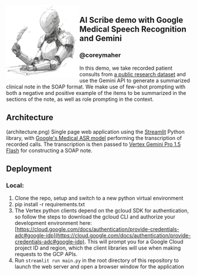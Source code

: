 <img src="ai_scribe.webp" width="200" align="left">

## AI Scribe demo with Google Medical Speech Recognition and Gemini
### @coreymaher
In this demo, we take recorded patient consults from [a public research dataset](https://www.nature.com/articles/s41597-022-01423-1#Sec3) and use the Gemini API to generate a summarized clinical note in the SOAP format. 
We make use of few-shot prompting with both a negative and positive example of the items to be summarized in the sections of the note, as well as role prompting in the context. 

## Architecture
(architecture.png)
Single page web application using the [Streamlit](https://streamlit.io/) Python library, with [Google's Medical ASR model](https://cloud.google.com/speech-to-text/docs/medical-models) performing the transcription of recorded calls. The transcription is then passed to [Vertex Gemini Pro 1.5 Flash](https://console.cloud.google.com/vertex-ai) for constructing a SOAP note. 

## Deployment 
### Local: 
1. Clone the repo, setup and switch to a new python virtual environment
2. pip install -r requirements.txt
3. The Vertex python clients depend on the gcloud SDK for authentication, so follow the steps to download the gcloud CLI and authorize your development environment here: [https://cloud.google.com/docs/authentication/provide-credentials-adc#google-idp](https://cloud.google.com/docs/authentication/provide-credentials-adc#google-idp). This will prompt you for a Google Cloud project ID and region, which the client libraries will use when making requests to the GCP APIs. 
4. Run `streamlit run main.py` in the root directory of this repository to launch the web server and open a browser window for the application
